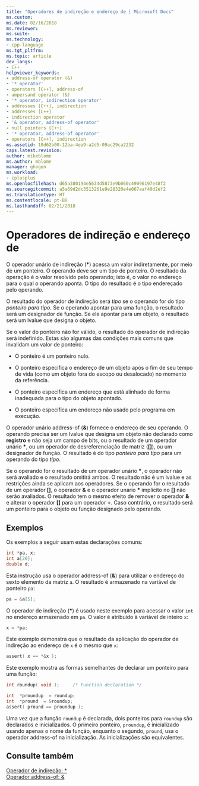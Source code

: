 ```yaml
---
title: "Operadores de indireção e endereço de | Microsoft Docs"
ms.custom: 
ms.date: 02/16/2018
ms.reviewer: 
ms.suite: 
ms.technology:
- cpp-language
ms.tgt_pltfrm: 
ms.topic: article
dev_langs:
- C++
helpviewer_keywords:
- address-of operator (&)
- '* operator'
- operators [C++], address-of
- ampersand operator (&)
- '* operator, indirection operator'
- addresses [C++], indirection
- addresses [C++]
- indirection operator
- '& operator, address-of operator'
- null pointers [C++]
- '* operator, address-of operator'
- operators [C++], indirection
ms.assetid: 10d62b00-12ba-4ea9-a2d5-09ac29ca2232
caps.latest.revision: 
author: mikeblome
ms.author: mblome
manager: ghogen
ms.workload:
- cplusplus
ms.openlocfilehash: d65a380194e5634d5873e9b060c49096197e48f2
ms.sourcegitcommit: a5a69d2dc3513261e9e28320e4e067aaf40d2ef2
ms.translationtype: HT
ms.contentlocale: pt-BR
ms.lasthandoff: 02/21/2018
---
```

# <a name="indirection-and-address-of-operators"></a>Operadores de indireção e endereço de

O operador unário de indireção (__&#42;__) acessa um valor indiretamente, por meio de um ponteiro. O operando deve ser um tipo de ponteiro. O resultado da operação é o valor resolvido pelo operando; isto é, o valor no endereço para o qual o operando aponta. O tipo do resultado é o tipo endereçado pelo operando.

O resultado do operador de indireção será *tipo* se o operando for do tipo *ponteiro para tipo*. Se o operando apontar para uma função, o resultado será um designador de função. Se ele apontar para um objeto, o resultado será um lvalue que designa o objeto.

Se o valor do ponteiro não for válido, o resultado do operador de indireção será indefinido. Estas são algumas das condições mais comuns que invalidam um valor de ponteiro:

- O ponteiro é um ponteiro nulo.

- O ponteiro especifica o endereço de um objeto após o fim de seu tempo de vida (como um objeto fora do escopo ou desalocado) no momento da referência.

- O ponteiro especifica um endereço que está alinhado de forma inadequada para o tipo do objeto apontado.

- O ponteiro especifica um endereço não usado pelo programa em execução.

O operador unário address-of (**&**) fornece o endereço de seu operando. O operando precisa ser um lvalue que designa um objeto não declarado como __registro__ e não seja um campo de bits, ou o resultado de um operador unário __&#42;__, ou um operador de desreferenciação de matriz (__&#91;&#93;__), ou um designador de função. O resultado é do tipo *ponteiro para tipo* para um operando do tipo *tipo*.

Se o operando for o resultado de um operador unário __&#42;__, o operador não será avaliado e o resultado omitirá ambos. O resultado não é um lvalue e as restrições ainda se aplicam aos operadores. Se o operando for o resultado de um operador __&#91;&#93;__, o operador __&__ e o operador unário __&#42;__ implícito no __&#91;&#93;__ não serão avaliados. O resultado tem o mesmo efeito de remover o operador __&__ e alterar o operador __&#91;&#93;__ para um operador __+__. Caso contrário, o resultado será um ponteiro para o objeto ou função designado pelo operando.


## <a name="examples"></a>Exemplos

Os exemplos a seguir usam estas declarações comuns:

```C
int *pa, x;
int a[20];
double d;
```

Esta instrução usa o operador address-of (**&**) para utilizar o endereço do sexto elemento da matriz `a`. O resultado é armazenado na variável de ponteiro `pa`:

```C  
pa = &a[5];
```

O operador de indireção (__&#42;__) é usado neste exemplo para acessar o valor `int` no endereço armazenado em `pa`. O valor é atribuído à variável de inteiro `x`:

```C
x = *pa;
```

Este exemplo demonstra que o resultado da aplicação do operador de indireção ao endereço de `x` é o mesmo que `x`:

```C
assert( x == *&x );
```

Este exemplo mostra as formas semelhantes de declarar um ponteiro para uma função:

```C
int roundup( void );     /* Function declaration */

int  *proundup  = roundup;
int  *pround  = &roundup;
assert( pround == proundup );
```  

Uma vez que a função `roundup` é declarada, dois ponteiros para `roundup` são declarados e inicializados. O primeiro ponteiro, `proundup`, é inicializado usando apenas o nome da função, enquanto o segundo, `pround`, usa o operador address-of na inicialização. As inicializações são equivalentes.

## <a name="see-also"></a>Consulte também

[Operador de indireção: &#42;](../cpp/indirection-operator-star.md)  
[Operador address-of: &](../cpp/address-of-operator-amp.md)  
